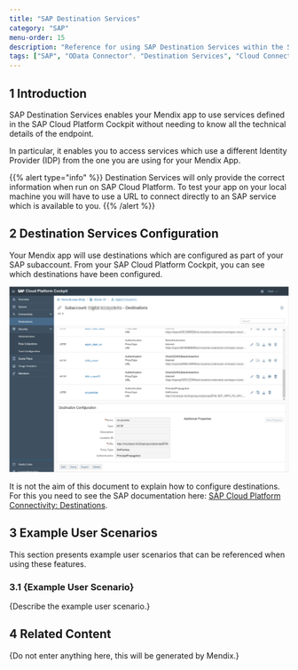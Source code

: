 ```yaml
---
title: "SAP Destination Services"
category: "SAP"
menu-order: 15
description: "Reference for using SAP Destination Services within the SAP OData Connector"
tags: ["SAP", "OData Connector". "Destination Services", "Cloud Connector"]
---
```


## 1 Introduction

SAP Destination Services enables your Mendix app to use services defined in the SAP Cloud Platform Cockpit without needing to know all the technical details of the endpoint.

In particular, it enables you to access services which use a different Identity Provider (IDP) from the one you are using for your Mendix App.

{{% alert type="info" %}}
Destination Services will only provide the correct information when run on SAP Cloud Platform. To test your app on your local machine you will have to use a URL to connect directly to an SAP service which is available to you.
{{% /alert %}}

## 2 Destination Services Configuration

Your Mendix app will use destinations which are configured as part of your SAP subaccount. From your SAP Cloud Platform Cockpit, you can see which destinations have been configured.

![](attachments/sap-destination-services/sap-cockpit-destinations.png)

It is not the aim of this document to explain how to configure destinations. For this you need to see the SAP documentation here: [SAP Cloud Platform Connectivity: Destinations](https://help.sap.com/viewer/cca91383641e40ffbe03bdc78f00f681/Cloud/en-US/e4f1d97cbb571014a247d10f9f9a685d.html).

## 3 Example User Scenarios

This section presents example user scenarios that can be referenced when using these features.

### 3.1 {Example User Scenario}

{Describe the example user scenario.}

## 4 Related Content

{Do not enter anything here, this will be generated by Mendix.}
